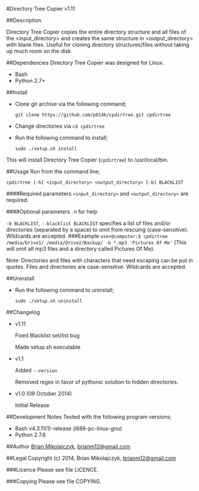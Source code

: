 #Directory Tree Copier
v1.11

##Description

Directory Tree Copier copies the entire directory structure and all files of the \<input_directory\> and creates the same structure in \<output_directory\> with blank files. Useful for cloning directory structures/files without taking up much room on the disk.

##Dependencies
Directory Tree Copier was designed for Linux.

* Bash
* Python 2.7+

##Install
* Clone git archive via the following command; 
  
  `git clone https://github.com/p014k/cpdirtree.git cpdirtree`
* Change directories via `cd cpdirtree`
* Run the following command to install;
  
  `sudo ./setup.sh install`

This will install Directory Tree Copier (`cpdirtree`) to /usr/local/bin.

##Usage
Run from the command line;

`cpdirtree [-h] <input_directory> <output_directory> [-b] BLACKLIST`

####Required parameters
`<input_directory>` and `<output_directory>` are required.

####Optional parameters
`-h` for help

`-b BLACKLIST`, `--blacklist BLACKLIST` specifies a list of files and/or directories (separated by a space) to omit from rescuing (case-sensitive). Wildcards are accepted.
###Example 
`user@computer:$ cpdirtree /media/Drive1/ /media/Drive2/Backup/ -b *.mp3 'Pictures Of Me'` (This will omit all mp3 files and a directory called Pictures Of Me). 

Note: Directories and files with characters that need escaping can be put in quotes. Files and directories are case-sensitive. Wildcards are accepted.

##Uninstall
* Run the following command to uninstall;
  
  `sudo ./setup.sh uninstall`

##Changelog
* v1.11

  Fixed Blacklist set/list bug

  Made setup.sh executable
* v1.1

  Added `--version`

  Removed regex in favor of pythonic solution to hidden directories.

* v1.0 (09 October 2014)

  Initial Release

##Development Notes
Tested with the following program versions;

* Bash v4.3.11(1)-release (i686-pc-linux-gnu)
* Python 2.7.6

##Author
[Brian Mikolajczyk](https://github.com/bmikolaj), brianm12@gmail.com

##Legal
Copyright (c) 2014, Brian Mikolajczyk, brianm12@gmail.com

###Licence
Please see file LICENCE.

###Copying
Please see file COPYING.
